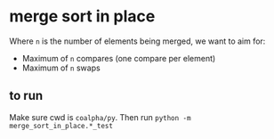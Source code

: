 # merge sort in place

Where `n` is the number of elements being merged, we want to aim for:

- Maximum of `n` compares (one compare per element)
- Maximum of `n` swaps

## to run

Make sure cwd is `coalpha/py`. Then run `python -m merge_sort_in_place.*_test`
